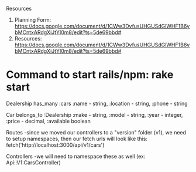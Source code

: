 Resources
1. Planning Form: https://docs.google.com/document/d/1CWw3DvfusUHGUSdGlWHF1B6ybMCntxARdgXiJtYI0m8/edit?ts=5de69bbd#
2. Resources: https://docs.google.com/document/d/1CWw3DvfusUHGUSdGlWHF1B6ybMCntxARdgXiJtYI0m8/edit?ts=5de69bbd#

Command to start rails/npm: rake start
=========================================================================================
Dealership
has_many :cars
:name - string, :location - string, :phone - string


Car
belongs_to :Dealership
:make - string, :model - string, :year - integer, :price - decimal, :available boolean


Routes
  -since we moved our controllers to a "version" folder (v1), we need to setup namespaces, then our fetch urls will
   look like this: fetch('http://localhost:3000/api/v1/cars')

Controllers
  -we will need to namespace these as well (ex: Api::V1:CarsController)
